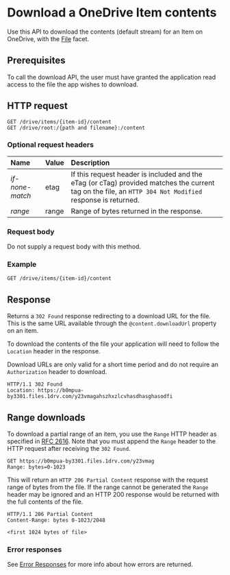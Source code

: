 # Download a OneDrive Item contents

Use this API to download the contents (default stream) for an Item on OneDrive, with the
[File][file-facet] facet.

## Prerequisites
To call the download API, the user must have granted the application read access
to the file the app wishes to download.

## HTTP request
<!-- { "blockType": "ignored" } -->
````
GET /drive/items/{item-id}/content
GET /drive/root:/{path and filename}:/content
````

### Optional request headers

| Name            | Value | Description                                                                                                                                              |
|:----------------|:------|:---------------------------------------------------------------------------------------------------------------------------------------------------------|
| _if-none-match_ | etag  | If this request header is included and the eTag (or cTag) provided matches the current tag on the file, an `HTTP 304 Not Modified` response is returned. |
| _range_         | range | Range of bytes returned in the response.                                                                                                   |

### Request body

Do not supply a request body with this method.

### Example

<!-- { "blockType": "request", "name": "download-item-content" } -->
```http
GET /drive/items/{item-id}/content
```

## Response

Returns a `302 Found` response redirecting to a download URL for the file. This
is the same URL available through the `@content.downloadUrl` property on an item.

To download the contents of the file your application will need to follow
the `Location` header in the response.

Download URLs are only valid for a short time period and do not require an
`Authorization` header to download.

<!-- { "blockType": "response", "@odata.type": "stream" } -->
```http
HTTP/1.1 302 Found
Location: https://b0mpua-by3301.files.1drv.com/y23vmagahszhxzlcvhasdhasghasodfi
```

## Range downloads

To download a partial range of an item, you use the `Range` HTTP header
as specified in [RFC 2616][rfc-2616]. Note that you must append the `Range`
header to the HTTP request after receiving the `302 Found`.

[rfc-2616]: https://www.ietf.org/rfc/rfc2616.txt

<!-- { "blockType": "request", "name": "download-item-partial" } -->
```http
GET https://b0mpua-by3301.files.1drv.com/y23vmag
Range: bytes=0-1023
```

This will return an `HTTP 206 Partial Content` response with the request
range of bytes from the file. If the range cannot be generated the `Range`
header may be ignored and an HTTP 200 response would be returned with the
full contents of the file.

<!-- { "blockType": "response", "name": "download-item-partial", "@odata.type": "stream" } -->
```http
HTTP/1.1 206 Partial Content
Content-Range: bytes 0-1023/2048

<first 1024 bytes of file>
```


### Error responses

See [Error Responses][error-response] for more info about
how errors are returned.

[error-response]: ../misc/errors.md
[file-facet]: ../facets/file_facet.md

<!-- {
  "type": "#page.annotation",
  "description": "Download the contents of an item in OneDrive",
  "keywords": "download,item,contents",
  "section": "documentation",
  "tocPath": "Items/Download"
} -->
